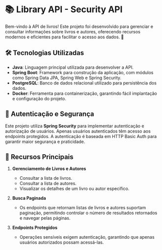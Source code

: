 # 📚 Library API - Security API

Bem-vindo à API de livros! Este projeto foi desenvolvido para gerenciar e consultar informações sobre livros e autores, oferecendo recursos modernos e eficientes para facilitar o acesso aos dados. 🚀

## 🛠️ Tecnologias Utilizadas

- **Java**: Linguagem principal utilizada para desenvolver a API.  
- **Spring Boot**: Framework para construção da aplicação, com módulos como Spring Data JPA, Spring Web e Spring Security.  
- **PostgreSQL**: Banco de dados relacional utilizado para persistência dos dados.  
- **Docker**: Ferramenta para containerização, garantindo fácil implantação e configuração do projeto.

## 🔑 Autenticação e Segurança

Este projeto utiliza **Spring Security** para implementar autenticação e autorização de usuários. Apenas usuários autenticados têm acesso aos endpoints protegidos. A autenticação é baseada em HTTP Basic Auth para garantir maior segurança e praticidade.

## 🌟 Recursos Principais

1. **Gerenciamento de Livros e Autores**  
   - Consultar a lista de livros.  
   - Consultar a lista de autores.  
   - Visualizar os detalhes de um livro ou autor específico.  

2. **Busca Paginada**  
   - Os endpoints que retornam listas de livros e autores suportam paginação, permitindo controlar o número de resultados retornados e navegar pelas páginas.

3. **Endpoints Protegidos**  
   - Operações sensíveis exigem autenticação, garantindo que apenas usuários autorizados possam acessá-las.
